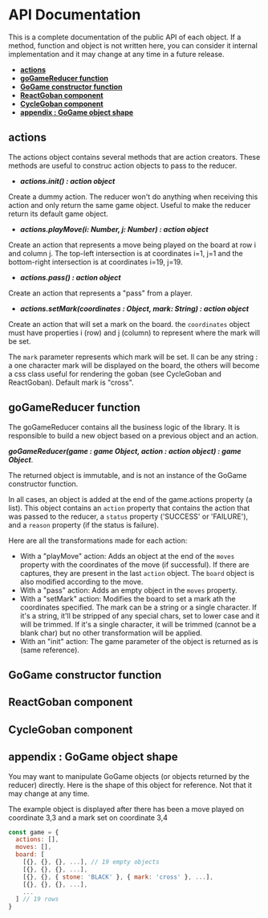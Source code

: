 # API Documentation

This is a complete documentation of the public API of each object. If a method, function and object is not written here, you can consider it internal implementation and it may change at any time in a future release.

- [**actions**](#actions)
- [**goGameReducer function**](#gogamereducer-function)
- [**GoGame constructor function**](#gogame-constructor-function)
- [**ReactGoban component**](#reactgoban-component)
- [**CycleGoban component**](#cyclegoban-component)
- [**appendix : GoGame object shape**](#appendix--gogame-object-shape)


## actions
The actions object contains several methods that are action creators. These methods are useful to construc action objects to pass to the reducer.

 - ***actions.init() : action object***

 Create a dummy action. The reducer won't do anything when receiving this action and only return the same game object. Useful to make the reducer return its default game object.

 - ***actions.playMove(i: Number, j: Number) : action object***

Create an action that represents a move being played on the board at row i and column j. The top-left intersection is at coordinates i=1, j=1 and the bottom-right intersection is at coordinates i=19, j=19.

 - ***actions.pass() : action object***

Create an action that represents a "pass" from a player.

 - ***actions.setMark(coordinates : Object, mark: String) : action object***

Create an action that will set a mark on the board. the ```coordinates``` object must have properties i (row) and j (column) to represent where the mark will be set.

The ```mark``` parameter represents which mark will be set. Il can be any string : a one character mark will be displayed on the board, the others will become a css class useful for rendering the goban (see CycleGoban and ReactGoban). Default mark is "cross".

## goGameReducer function

The goGameReducer contains all the business logic of the library. It is responsible to build a new object based on a previous object and an action.

***goGameReducer(game : game Object, action : action object) : game Object***.

The returned object is immutable, and is not an instance of the GoGame constructor function.

In all cases, an object is added at the end of the game.actions property (a list). This object contains an `action` property that contains the action that was passed to the reducer, a `status` property ('SUCCESS' or 'FAILURE'), and a `reason` property (if the status is failure).

Here are all the transformations made for each action:

- With a "playMove" action: Adds an object at the end of the `moves` property with the coordinates of the move (if successful). If there are captures, they are present in the last `action` object. The `board` object is also modified according to the move.
- With a "pass" action: Adds an empty object in the `moves` property.
- With a "setMark" action: Modifies the board to set a mark ath the coordinates specified. The mark can be a string or a single character. If it's a string, it'll be stripped of any special chars, set to lower case and it will be trimmed. If it's a single character, it will be trimmed (cannot be a blank char) but no other transformation will be applied.
- With an "init" action: The game parameter of the object is returned as is (same reference).

## GoGame constructor function

## ReactGoban component

## CycleGoban component

## appendix : GoGame object shape

You may want to manipulate GoGame objects (or objects returned by the reducer) directly. Here is the shape of this object for reference. Not that it may change at any time.

The example object is displayed after there has been a move played on coordinate 3,3 and a mark set on coordinate 3,4

```javascript
const game = {
  actions: [],
  moves: [],
  board: [
    [{}, {}, {}, ...], // 19 empty objects
    [{}, {}, {}, ...],
    [{}, {}, { stone: 'BLACK' }, { mark: 'cross' }, ...],
    [{}, {}, {}, ...],
    ...
  ] // 19 rows
}
```
